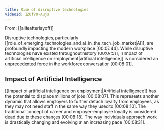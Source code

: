 ```yaml
---
title: Rise of disruptive technologies
videoId: IZOfvO-Aujs
---
```


From: [[alifeafterlayoff]] <br/> 

Disruptive technologies, particularly [[role_of_emerging_technologies_and_ai_in_the_tech_job_market|AI]], are profoundly impacting the modern workplace <a class="yt-timestamp" data-t="00:07:44">[00:07:44]</a>. While disruptive technologies have existed throughout history <a class="yt-timestamp" data-t="00:07:51">[00:07:51]</a>, [[Impact of artificial intelligence on employment|artificial intelligence]] is considered an unprecedented force in the workforce conversation <a class="yt-timestamp" data-t="00:08:01">[00:08:01]</a>.

## Impact of Artificial Intelligence

[[Impact of artificial intelligence on employment|Artificial intelligence]] has the potential to displace millions of jobs <a class="yt-timestamp" data-t="00:08:07">[00:08:07]</a>. This represents another dynamic that allows employers to further detach loyalty from employees, as they may not need staff in the same way they used to <a class="yt-timestamp" data-t="00:08:10">[00:08:10]</a>. The traditional concept of career and employer-employee loyalty is considered dead due to these changes <a class="yt-timestamp" data-t="00:08:18">[00:08:18]</a>. The way individuals approach work is drastically changing and evolving at an increasing pace <a class="yt-timestamp" data-t="00:08:31">[00:08:31]</a>.